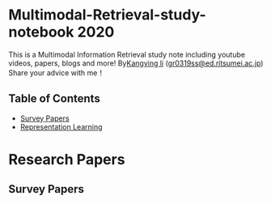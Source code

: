 # Multimodal-Retrieval-study-notebook 2020
This is a Multimodal Information Retrieval study note including youtube videos, papers, blogs and more!
By[Kangying li](https://www.dl.is.ritsumei.ac.jp/memberProfile/LIkangying/index.html) (gr0319ss@ed.ritsumei.ac.jp)
Share your advice with me！

## Table of Contents
* [Survey Papers](#survey-papers)
* [Representation Learning](#representation-learning)
# Research Papers

## Survey Papers

